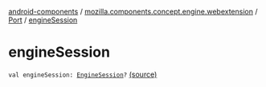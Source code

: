 [android-components](../../index.md) / [mozilla.components.concept.engine.webextension](../index.md) / [Port](index.md) / [engineSession](./engine-session.md)

# engineSession

`val engineSession: `[`EngineSession`](../../mozilla.components.concept.engine/-engine-session/index.md)`?` [(source)](https://github.com/mozilla-mobile/android-components/blob/master/components/concept/engine/src/main/java/mozilla/components/concept/engine/webextension/WebExtension.kt#L299)